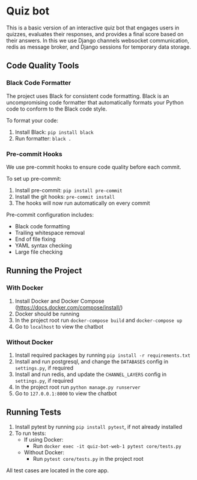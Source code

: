# Quiz bot
This is a basic version of an interactive quiz bot that engages users in quizzes, evaluates their responses, and provides a final score based on their answers. In this we use Django channels websocket communication, redis as message broker, and Django sessions for temporary data storage.

## Code Quality Tools

### Black Code Formatter
The project uses Black for consistent code formatting. Black is an uncompromising code formatter that automatically formats your Python code to conform to the Black code style.

To format your code:
1. Install Black: `pip install black`
2. Run formatter: `black .`

### Pre-commit Hooks
We use pre-commit hooks to ensure code quality before each commit.

To set up pre-commit:
1. Install pre-commit: `pip install pre-commit`
2. Install the git hooks: `pre-commit install`
3. The hooks will now run automatically on every commit

Pre-commit configuration includes:
- Black code formatting
- Trailing whitespace removal
- End of file fixing
- YAML syntax checking
- Large file checking

## Running the Project

### With Docker

1. Install Docker and Docker Compose (https://docs.docker.com/compose/install/)
2. Docker should be running
3. In the project root run `docker-compose build` and `docker-compose up`
4. Go to `localhost` to view the chatbot

### Without Docker

1. Install required packages by running `pip install -r requirements.txt`
2. Install and run postgresql, and change the `DATABASES` config in `settings.py`, if required
3. Install and run redis, and update the `CHANNEL_LAYERS` config in `settings.py`, if required
4. In the project root run `python manage.py runserver`
5. Go to `127.0.0.1:8000` to view the chatbot

## Running Tests

1. Install pytest by running `pip install pytest`, if not already installed
2. To run tests:
   - If using Docker:
     - Run `docker exec -it quiz-bot-web-1 pytest core/tests.py`
   - Without Docker:
     - Run `pytest core/tests.py` in the project root

All test cases are located in the core app.
